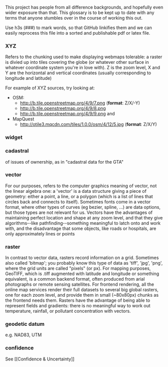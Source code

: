 This project has people from all difference backgrounds, and hopefully even wider exposure than that. This glossary is to be kept up to date with any terms that anyone stumbles over in the course of working this out.

Use h3s (###) to mark words, so that GitHub linkifies them and we can easily reprocess this file into a sorted and publishable pdf or latex file.

### XYZ
Refers to the chunking used to make displaying webmaps tolerable: a raster is divied up into tiles covering the globe (or whatever other surface in whatever coordinate system you're in love with). Z is the zoom level, X and Y are the horizontal and vertical coordinates (usually corresponding to longitude and latitude)

For example of XYZ sources, try looking at:
* OSM:
  * http://b.tile.openstreetmap.org/4/9/7.png (**format**: Z/X/-Y)
  * http://b.tile.openstreetmap.org/4/9/8.png
  * http://b.tile.openstreetmap.org/4/9/9.png and
* MapQuest
  * http://otile3.mqcdn.com/tiles/1.0.0/osm/4/12/5.jpg (**format**: Z/X/Y)

### widget


### cadastral
 of issues of ownership, as in "cadastral data for the GTA"
 
### vector
  For our purposes, refers to the computer graphics meaning of vector, not the linear algebra one: a 'vector' is a data structure giving a piece of geometry: either a point, a line, or a polygon (which is a list of lines that circles back and connects to itself). Sometimes fonts come in a vector format, where other types of curves (eg bezier, spline, ...) are data options, but those types are not relevant for us. Vectors have the advantages of maintaining perfect location and shape at any zoom level, and that they give algorithms--like pathfinding--something meaningful to latch onto and work with, and the disadvantage that some objects, like roads or hospitals, are only approximately lines or points

### raster
  In contrast to vector data, rasters record information on a grid. Sometimes also called 'bitmap'; you probably know this type of data as 'tiff', 'jpg', 'png', where the grid units are called "pixels" (or px). For mapping purposes, GeoTIFF, which is .tiff augmented with latitude and longitude or something equivalent, is a common backend format, often produced from arial photographs or remote sensing satellites. For frontend rendering, all the online map services render their full datasets to several big global rasters, one for each zoom level, and provide them in small (~80x80px) chunks as the frontend needs them. Rasters have the advantage of being able to represent fields and gradients: there is no meaningful way to work out temperature, rainfall, or pollutant concentration with vectors.

### geodetic datum
 e.g. NAD83, UTM

### confidence
 See [[Confidence & Uncertainty]]